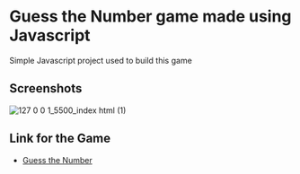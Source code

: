 # Guess the Number game made using Javascript

Simple Javascript project used to build this game

## Screenshots

![127 0 0 1_5500_index html (1)](https://user-images.githubusercontent.com/121487855/227699693-0b85854b-cbe8-4ca3-a09a-625743dfa79f.png)

## Link for the Game

- [Guess the Number](https://ashish-bind.github.io/Guess-the-Number-Game-Using-Javascript-HTML-and-CSS/)
